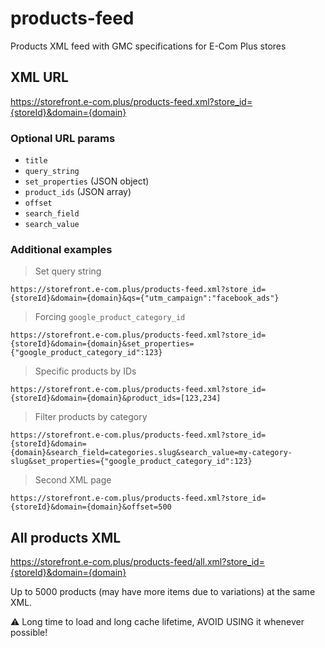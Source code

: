 # products-feed

Products XML feed with GMC specifications for E-Com Plus stores

## XML URL

https://storefront.e-com.plus/products-feed.xml?store_id={storeId}&domain={domain}

### Optional URL params

- `title`
- `query_string`
- `set_properties` (JSON object)
- `product_ids` (JSON array)
- `offset`
- `search_field`
- `search_value`

### Additional examples

> Set query string

```
https://storefront.e-com.plus/products-feed.xml?store_id={storeId}&domain={domain}&qs={"utm_campaign":"facebook_ads"}
```

> Forcing `google_product_category_id`

```
https://storefront.e-com.plus/products-feed.xml?store_id={storeId}&domain={domain}&set_properties={"google_product_category_id":123}
```

> Specific products by IDs

```
https://storefront.e-com.plus/products-feed.xml?store_id={storeId}&domain={domain}&product_ids=[123,234]
```

> Filter products by category

```
https://storefront.e-com.plus/products-feed.xml?store_id={storeId}&domain={domain}&search_field=categories.slug&search_value=my-category-slug&set_properties={"google_product_category_id":123}
```

> Second XML page

```
https://storefront.e-com.plus/products-feed.xml?store_id={storeId}&domain={domain}&offset=500
```

## All products XML

https://storefront.e-com.plus/products-feed/all.xml?store_id={storeId}&domain={domain}

Up to 5000 products (may have more items due to variations) at the same XML.

:warning: Long time to load and long cache lifetime, AVOID USING it whenever possible!
